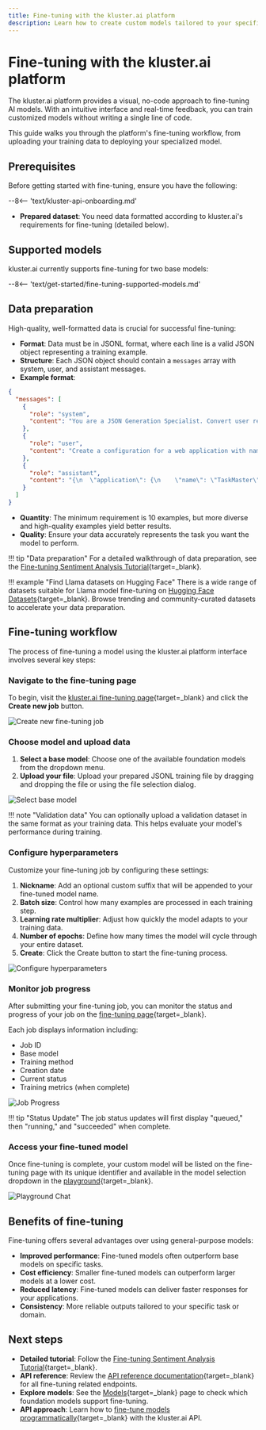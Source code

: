 ```yaml
---
title: Fine-tuning with the kluster.ai platform
description: Learn how to create custom models tailored to your specific tasks by fine-tuning foundation models with your own data using the kluster.ai visual interface.
---
```


# Fine-tuning with the kluster.ai platform

The kluster.ai platform provides a visual, no-code approach to fine-tuning AI models. With an intuitive interface and real-time feedback, you can train customized models without writing a single line of code.

This guide walks you through the platform's fine-tuning workflow, from uploading your training data to deploying your specialized model.

## Prerequisites

Before getting started with fine-tuning, ensure you have the following:

--8<-- 'text/kluster-api-onboarding.md'
- **Prepared dataset**: You need data formatted according to kluster.ai's requirements for fine-tuning (detailed below).

## Supported models

kluster.ai currently supports fine-tuning for two base models:

--8<-- 'text/get-started/fine-tuning-supported-models.md'

## Data preparation

High-quality, well-formatted data is crucial for successful fine-tuning:

- **Format**: Data must be in JSONL format, where each line is a valid JSON object representing a training example.
- **Structure**: Each JSON object should contain a `messages` array with system, user, and assistant messages.
- **Example format**:

```json
{
  "messages": [
    {
      "role": "system",
      "content": "You are a JSON Generation Specialist. Convert user requests into properly formatted JSON."
    },
    {
      "role": "user",
      "content": "Create a configuration for a web application with name 'TaskMaster', version 1.2.0, and environment set to development."
    },
    {
      "role": "assistant",
      "content": "{\n  \"application\": {\n    \"name\": \"TaskMaster\",\n    \"version\": \"1.2.0\",\n    \"environment\": \"development\"\n  }\n}"
    }
  ]
}
```


- **Quantity**: The minimum requirement is 10 examples, but more diverse and high-quality examples yield better results.
- **Quality**: Ensure your data accurately represents the task you want the model to perform.

!!! tip "Data preparation"
    For a detailed walkthrough of data preparation, see the [Fine-tuning Sentiment Analysis Tutorial](https://docs.kluster.ai/tutorials/klusterai-api/finetuning-sent-analysis/#get-the-data){target=_blank}.

!!! example "Find Llama datasets on Hugging Face"
    There is a wide range of datasets suitable for Llama model fine-tuning on [Hugging Face Datasets](https://huggingface.co/datasets?sort=trending&search=llama){target=_blank}. Browse trending and community-curated datasets to accelerate your data preparation.

## Fine-tuning workflow

The process of fine-tuning a model using the kluster.ai platform interface involves several key steps:

### Navigate to the fine-tuning page

To begin, visit the [kluster.ai fine-tuning page](https://platform.kluster.ai/fine-tuning){target=_blank} and click the **Create new job** button.

![Create new fine-tuning job](/images/get-started/fine-tuning/fine-tuning-1.webp)

### Choose model and upload data

  1. **Select a base model**: Choose one of the available foundation models from the dropdown menu.
  2. **Upload your file**: Upload your prepared JSONL training file by dragging and dropping the file or using the file selection dialog.

![Select base model](/images/get-started/fine-tuning/fine-tuning-2.webp)

!!! note "Validation data"
    You can optionally upload a validation dataset in the same format as your training data. This helps evaluate your model's performance during training.

### Configure hyperparameters
  Customize your fine-tuning job by configuring these settings:

  1. **Nickname**: Add an optional custom suffix that will be appended to your fine-tuned model name.
  2. **Batch size**: Control how many examples are processed in each training step.
  3. **Learning rate multiplier**: Adjust how quickly the model adapts to your training data.
  4. **Number of epochs**: Define how many times the model will cycle through your entire dataset.
  5. **Create**: Click the Create button to start the fine-tuning process.

   ![Configure hyperparameters](/images/get-started/fine-tuning/fine-tuning-3.webp)

### Monitor job progress

After submitting your fine-tuning job, you can monitor the status and progress of your job on the [fine-tuning page](https://platform.kluster.ai/fine-tuning){target=_blank}.

Each job displays information including:

- Job ID
- Base model
- Training method
- Creation date
- Current status
- Training metrics (when complete)

![Job Progress](/images/get-started/fine-tuning/fine-tuning-4.webp)

!!! tip "Status Update"
    The job status updates will first display "queued," then "running," and "succeeded" when complete.

### Access your fine-tuned model

Once fine-tuning is complete, your custom model will be listed on the fine-tuning page with its unique identifier and available in the model selection dropdown in the [playground](https://platform.kluster.ai/playground){target=_blank}.

![Playground Chat](/images/get-started/fine-tuning/fine-tuning-5.webp)

## Benefits of fine-tuning

Fine-tuning offers several advantages over using general-purpose models:

- **Improved performance**: Fine-tuned models often outperform base models on specific tasks.
- **Cost efficiency**: Smaller fine-tuned models can outperform larger models at a lower cost.
- **Reduced latency**: Fine-tuned models can deliver faster responses for your applications.
- **Consistency**: More reliable outputs tailored to your specific task or domain.

## Next steps

- **Detailed tutorial**: Follow the [Fine-tuning Sentiment Analysis Tutorial](https://docs.kluster.ai/tutorials/klusterai-api/finetuning-sent-analysis/#get-the-data){target=_blank}.
- **API reference**: Review the [API reference documentation](/api-reference/reference/){target=_blank} for all fine-tuning related endpoints.
- **Explore models**: See the [Models](/get-started/models/){target=_blank} page to check which foundation models support fine-tuning.
- **API approach**: Learn how to [fine-tune models programmatically](/get-started/fine-tuning/api/){target=_blank} with the kluster.ai API.